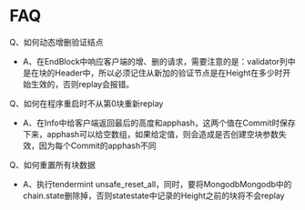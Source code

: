 # FAQ

Q、如何动态增删验证结点

- A、在EndBlock中响应客户端的增、删的请求，需要注意的是：validator列中是在块的Header中，所以必须记住从新加的验证节点是在Height在多少时开始生效的，否则replay会报错。

Q、如何在程序重启时不从第0块重新replay

- A、在Info中给客户端返回最后的高度和apphash，这两个值在Commit时保存下来，apphash可以给空数组，如果给定值，则会造成是否创建空块参数失效，因为每个Commit的apphash不同

Q、如何重置所有块数据

- A、执行tendermint unsafe_reset_all，同时，要将MongodbMongodb中的chain.state删除掉，否则statestate中记录的Height之前的块将不会replay

